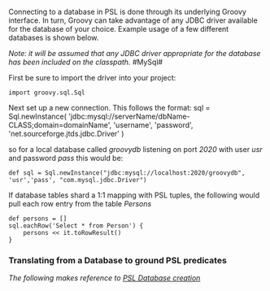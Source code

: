 Connecting to a database in PSL is done through its underlying Groovy interface. In turn, Groovy can take advantage of any JDBC driver available for the database of your choice. Example usage of a few different databases is shown below.

_Note: it will be assumed that any JDBC driver appropriate for the database has been included on the classpath._
#MySql#

First be sure to import the driver into your project:
```include_sql
import groovy.sql.Sql

```

Next set up a new connection. This follows the format:
sql = Sql.newInstance( 'jdbc:mysql://serverName/dbName-CLASS;domain=domainName', 'username',
                       'password', 'net.sourceforge.jtds.jdbc.Driver' )

so for a local database called _groovydb_ listening on port _2020_ with user _usr_ and password _pass_ this would be:
```sql_con
def sql = Sql.newInstance("jdbc:mysql://localhost:2020/groovydb", 'usr','pass', "com.mysql.jdbc.Driver")

```

If database tables shard a 1:1 mapping with PSL tuples, the following would pull each row entry from the table _Persons_
```sql_run
def persons = []
sql.eachRow('Select * from Person') {
    persons << it.toRowResult()
}
```

### Translating from a Database to ground PSL predicates
_The following makes reference to [PSL Database creation](https://github.com/linqs/psl/wiki/Database-creation)_
